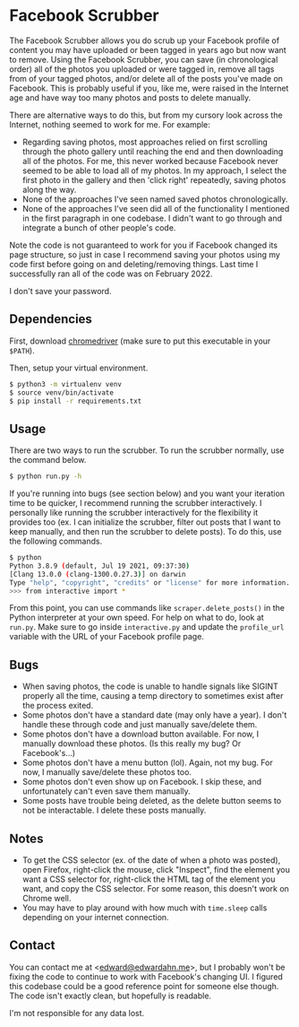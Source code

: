 # Facebook Scrubber

The Facebook Scrubber allows you do scrub up your Facebook profile of content
you may have uploaded or been tagged in years ago but now want to remove. Using
the Facebook Scrubber, you can save (in chronological order) all of the photos
you uploaded or were tagged in, remove all tags from of your tagged photos,
and/or delete all of the posts you've made on Facebook.  This is probably useful
if you, like me, were raised in the Internet age and have way too many photos
and posts to delete manually.

There are alternative ways to do this, but from my cursory look across the
Internet, nothing seemed to work for me. For example:
* Regarding saving photos, most approaches relied on first scrolling through the
  photo gallery until reaching the end and then downloading all of the photos.
  For me, this never worked because Facebook never seemed to be able to load all
  of my photos. In my approach, I select the first photo in the gallery and then
  'click right' repeatedly, saving photos along the way.
* None of the approaches I've seen named saved photos chronologically.
* None of the approaches I've seen did all of the functionality I mentioned in
  the first paragraph in one codebase. I didn't want to go through and integrate
  a bunch of other people's code.

Note the code is not guaranteed to work for you if Facebook changed its page
structure, so just in case I recommend saving your photos using my code first
before going on and deleting/removing things. Last time I successfully ran all
of the code was on February 2022.

I don't save your password.

## Dependencies

First, download [chromedriver](https://chromedriver.chromium.org/home) (make
sure to put this executable in your `$PATH`).

Then, setup your virtual environment.

```bash
$ python3 -m virtualenv venv
$ source venv/bin/activate
$ pip install -r requirements.txt
```

## Usage

There are two ways to run the scrubber. To run the scrubber normally, use the
command below.

```bash
$ python run.py -h
```

If you're running into bugs (see section below) and you want your iteration time
to be quicker, I recommend running the scrubber interactively. I personally like
running the scrubber interactively for the flexibility it provides too (ex. I
can initialize the scrubber, filter out posts that I want to keep manually, and
then run the scrubber to delete posts). To do this, use the following commands.

```bash
$ python
Python 3.8.9 (default, Jul 19 2021, 09:37:30)
[Clang 13.0.0 (clang-1300.0.27.3)] on darwin
Type "help", "copyright", "credits" or "license" for more information.
>>> from interactive import *
```

From this point, you can use commands like `scraper.delete_posts()` in the
Python interpreter at your own speed. For help on what to do, look at `run.py`.
Make sure to go inside `interactive.py` and update the `profile_url` variable
with the URL of your Facebook profile page.

## Bugs

* When saving photos, the code is unable to handle signals like SIGINT properly
  all the time, causing a temp directory to sometimes exist after the process
  exited.
* Some photos don't have a standard date (may only have a year). I don't handle
  these through code and just manually save/delete them.
* Some photos don't have a download button available. For now, I manually
  download these photos. (Is this really my bug? Or Facebook's...)
* Some photos don't have a menu button (lol). Again, not my bug. For now, I
  manually save/delete these photos too.
* Some photos don't even show up on Facebook. I skip these, and unfortunately
  can't even save them manually.
* Some posts have trouble being deleted, as the delete button seems to not be
  interactable. I delete these posts manually.

## Notes

* To get the CSS selector (ex. of the date of when a photo was posted), open
  Firefox, right-click the mouse, click "Inspect", find the element you want a
  CSS selector for, right-click the HTML tag of the element you want, and copy
  the CSS selector. For some reason, this doesn't work on Chrome well.
* You may have to play around with how much with `time.sleep` calls depending on
  your internet connection.

## Contact

You can contact me at <<edward@edwardahn.me>>, but I probably won't be fixing
the code to continue to work with Facebook's changing UI. I figured this
codebase could be a good reference point for someone else though. The code isn't
exactly clean, but hopefully is readable.

I'm not responsible for any data lost.

